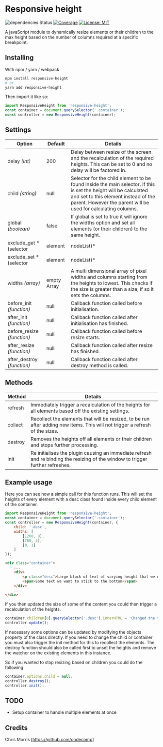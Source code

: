 # Responsive height
![dependencies Status](https://img.shields.io/librariesio/github/codecomp/responsive-height) [![Coverage](https://img.shields.io/badge/coverage-100%25-brightgreen.svg)](https://istanbul.js.org/)  [![License: MIT](https://img.shields.io/badge/License-MIT-blue.svg)](https://opensource.org/licenses/MIT)

A javaScript module to dynamically resize elements or their children to the max height based on the number of columns required at a specific breakpoint.

## Installing

With npm / yarn / webpack
```sh
npm install responsive-height
# or
yarn add responsive-height
```

Then import it like so:

```js
import ResponsiveHeight from 'responsive-height';
const container = document.querySelector('.container');
const controller = new ResponsiveHeight(container);
```

## Settings

Option  | Default | Details
------------- | ------------- | -------------
delay *(int)*  | 200 | Delay between resize of the screen and the recalculation of the required heights. This can be set to 0 and no delay will be factored in.
child *(string)*  | null | Selector for the child element to be found inside the main selector. If this is set the height will be calculated and set to this element instead of the parent. However the parent will be used for calculating columns.
global *(boolean)* | false | If global is set to true it will ignore the widths option and set all elements (or their children) to the same height.
exclude_get *(selector | element | nodeList)* | null | Setting Exclude get with a css query selector, element or nodeList will stop the element (or child element if specified) from having their heights factor into the heights of the other elements in its row. If using child elements exclusions will be applied based on the child.
exclude_set *(selector | element | nodeList)* | null | Setting Exclude set with a css query selector, element or nodeList will stop the element (or child element if specified) from having its height set. If using child elements exclusions will be applied based on the child.
widths *(array)* | empty Array | A multi dimensional array of pixel widths and columns starting from the heights to lowest. This checks if the size is greater than a size, if so it sets the columns.
before_init *(function)* | null | Callback function called before initialisation.
after_init *(function)* | null | Callback function called after initialisation has finished.
before_resize *(function)* | null | Callback function called before resize starts.
after_resize *(function)* | null | Callback function called after resize has finished.
after_destroy *(function)* | null | Callback function called after destroy method is called.

## Methods

Method | Details
------------- | -------------
refresh | Immediately trigger a recalculation of the heights for all elements  based off the existing settings.
collect | Recollect the elements that will be resized, to be run after adding new items. This will not trigger a refresh of the sizes.
destroy | Removes the heights off all elements or their children and stops further processing.
init | Re initialises the plugin causing an immediate refresh and re binding the resizing of the window to trigger further refreshes.

## Example usage

Here you can see how a simple call for this function runs. This will set the heights of every element with a desc class found inside every child element of the container.

```js
import ResponsiveHeight from 'responsive-height';
const container = document.querySelector('.container');
const controller = new ResponsiveHeight(container, {
    child: '.desc',
	widths: [
		[1200, 8],
		[768, 4],
		[0, 1]
	]
});
```

```HTML
<div class="container">
    ...
    <div>
        <p class="desc">Large block of text of varying height that we want to keep the same height</p>
        <span>Some text we want to stick to the bottom</span>
    </div>
    ...
</div>
```

If you then updated the size of some of the content you could then trigger a recalculation of the heights.

```js
container.children[0].querySelector('.desc').innerHTML = 'Changed the text';
controller.update();
```

If necessary some options can be updated by modifying the objects property of the class directly. If you need to change the child or container you must also trigger the init method for this to recollect the elements. The destroy function should also be called first to unset the heights and remove the watcher on the existing elements in this instance.

So if you wanted to stop resizing based on children you could do the following

```js
container.options.child = null;
controller.destroy();
controller.init();
```

## TODO

- Setup container to handle multiple elements at once

## Credits

Chris Morris [https://github.com/codecomp]
